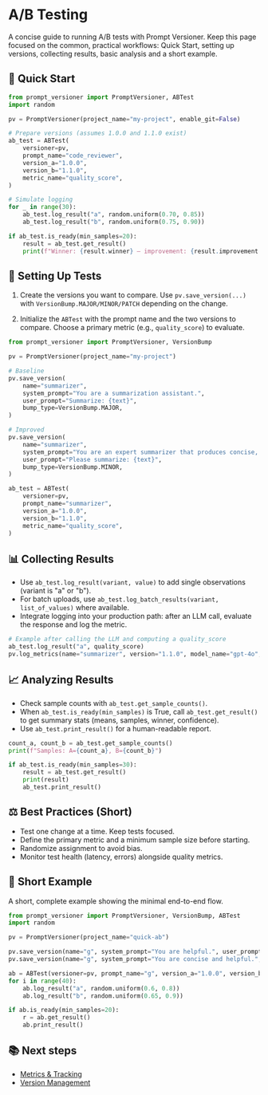 # A/B Testing

A concise guide to running A/B tests with Prompt Versioner. Keep this page focused on the common, practical workflows: Quick Start, setting up versions, collecting results, basic analysis and a short example.

## 🧪 Quick Start

```python
from prompt_versioner import PromptVersioner, ABTest
import random

pv = PromptVersioner(project_name="my-project", enable_git=False)

# Prepare versions (assumes 1.0.0 and 1.1.0 exist)
ab_test = ABTest(
    versioner=pv,
    prompt_name="code_reviewer",
    version_a="1.0.0",
    version_b="1.1.0",
    metric_name="quality_score",
)

# Simulate logging
for _ in range(30):
    ab_test.log_result("a", random.uniform(0.70, 0.85))
    ab_test.log_result("b", random.uniform(0.75, 0.90))

if ab_test.is_ready(min_samples=20):
    result = ab_test.get_result()
    print(f"Winner: {result.winner} — improvement: {result.improvement:.2%}, confidence: {result.confidence:.1%}")
```

## 🔧 Setting Up Tests

1. Create the versions you want to compare. Use `pv.save_version(...)` with `VersionBump.MAJOR/MINOR/PATCH` depending on the change.

2. Initialize the `ABTest` with the prompt name and the two versions to compare. Choose a primary metric (e.g., `quality_score`) to evaluate.

```python
from prompt_versioner import PromptVersioner, VersionBump

pv = PromptVersioner(project_name="my-project")

# Baseline
pv.save_version(
    name="summarizer",
    system_prompt="You are a summarization assistant.",
    user_prompt="Summarize: {text}",
    bump_type=VersionBump.MAJOR,
)

# Improved
pv.save_version(
    name="summarizer",
    system_prompt="You are an expert summarizer that produces concise, accurate summaries.",
    user_prompt="Please summarize: {text}",
    bump_type=VersionBump.MINOR,
)

ab_test = ABTest(
    versioner=pv,
    prompt_name="summarizer",
    version_a="1.0.0",
    version_b="1.1.0",
    metric_name="quality_score",
)
```

## 📊 Collecting Results

- Use `ab_test.log_result(variant, value)` to add single observations (variant is "a" or "b").
- For batch uploads, use `ab_test.log_batch_results(variant, list_of_values)` where available.
- Integrate logging into your production path: after an LLM call, evaluate the response and log the metric.

```python
# Example after calling the LLM and computing a quality_score
ab_test.log_result("a", quality_score)
pv.log_metrics(name="summarizer", version="1.1.0", model_name="gpt-4o", quality_score=quality_score, success=True)
```

## 📈 Analyzing Results

- Check sample counts with `ab_test.get_sample_counts()`.
- When `ab_test.is_ready(min_samples)` is True, call `ab_test.get_result()` to get summary stats (means, samples, winner, confidence).
- Use `ab_test.print_result()` for a human-readable report.

```python
count_a, count_b = ab_test.get_sample_counts()
print(f"Samples: A={count_a}, B={count_b}")

if ab_test.is_ready(min_samples=30):
    result = ab_test.get_result()
    print(result)
    ab_test.print_result()
```

## ⚖️ Best Practices (Short)

- Test one change at a time. Keep tests focused.
- Define the primary metric and a minimum sample size before starting.
- Randomize assignment to avoid bias.
- Monitor test health (latency, errors) alongside quality metrics.

## 🧩 Short Example

A short, complete example showing the minimal end-to-end flow.

```python
from prompt_versioner import PromptVersioner, VersionBump, ABTest
import random

pv = PromptVersioner(project_name="quick-ab")

pv.save_version(name="g", system_prompt="You are helpful.", user_prompt="Q:{q}", bump_type=VersionBump.MAJOR)
pv.save_version(name="g", system_prompt="You are concise and helpful.", user_prompt="Q:{q}", bump_type=VersionBump.MINOR)

ab = ABTest(versioner=pv, prompt_name="g", version_a="1.0.0", version_b="1.1.0", metric_name="quality_score")
for i in range(40):
    ab.log_result("a", random.uniform(0.6, 0.8))
    ab.log_result("b", random.uniform(0.65, 0.9))

if ab.is_ready(min_samples=20):
    r = ab.get_result()
    ab.print_result()
```

## 📚 Next steps

- [Metrics & Tracking](metrics-tracking.md)
- [Version Management](version-management.md)
